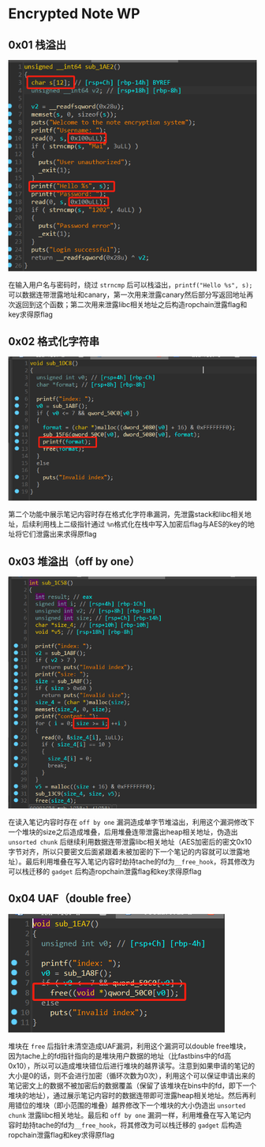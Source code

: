 # Encrypted Note WP

## 0x01 栈溢出

![](img/sof.png)

在输入用户名与密码时，绕过 `strncmp` 后可以栈溢出，`printf("Hello %s", s);` 可以数据连带泄露地址和canary，第一次用来泄露canary然后部分写返回地址再次返回到这个函数；第二次用来泄露libc相关地址之后构造ropchain泄露flag和key求得原flag

## 0x02 格式化字符串

![](img/fsb.png)

第二个功能中展示笔记内容时存在格式化字符串漏洞，先泄露stack和libc相关地址，后续利用栈上二级指针通过 `%n`格式化在栈中写入加密后flag与AES的key的地址将它们泄露出来求得原flag

## 0x03 堆溢出（off by one）

![](img/hof.png)

在读入笔记内容时存在 `off by one` 漏洞造成单字节堆溢出，利用这个漏洞修改下一个堆块的size之后造成堆叠，后用堆叠连带泄露出heap相关地址，伪造出 `unsorted chunk` 后继续利用数据连带泄露libc相关地址（AES加密后的密文0x10字节对齐，所以只要密文后面紧跟着未被加密的下一个笔记的内容就可以泄露地址）。最后利用堆叠在写入笔记内容时劫持tache的fd为`__free_hook`，将其修改为可以栈迁移的 `gadget` 后构造ropchain泄露flag和key求得原flag

## 0x04 UAF（double free）

![](img/uaf.png)

堆块在 `free` 后指针未清空造成UAF漏洞，利用这个漏洞可以double free堆块，因为tache上的fd指针指向的是堆块用户数据的地址（比fastbins中的fd高0x10），所以可以造成堆块错位后进行堆块的越界读写。注意到如果申请的笔记的大小是0的话，则不会进行加密（循环次数为0次），利用这个可以保证申请出来的笔记密文上的数据不被加密后的数据覆盖（保留了该堆块在bins中的fd，即下一个堆块的地址），通过展示笔记内容时的数据连带即可泄露heap相关地址。然后再利用错位的堆块（即小范围的堆叠）越界修改下一个堆块的大小伪造出 `unsorted chunk` 泄露libc相关地址。最后和 `off by one` 漏洞一样，利用堆叠在写入笔记内容时劫持tache的fd为`__free_hook`，将其修改为可以栈迁移的 `gadget` 后构造ropchain泄露flag和key求得原flag
